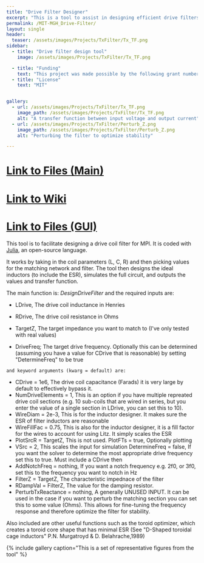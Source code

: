 ```yaml
---
title: "Drive Filter Designer"
excerpt: "This is a tool to assist in designing efficient drive filters "
permalink: /MIT-MGH_Drive-Filter/
layout: single
header:
  teaser: /assets/images/Projects/TxFilter/Tx_TF.png
sidebar:
  - title: "Drive filter design tool"
    image: /assets/images/Projects/TxFilter/Tx_TF.png

  - title: "Funding"
    text: "This project was made possible by the following grant numbers: NIBIB U01EB025121 NIMH R24106053 and NSF GRFP 1122374"
  - title: "License"
    text: "MIT"


gallery:
  - url: /assets/images/Projects/TxFilter/Tx_TF.png
    image_path: /assets/images/Projects/TxFilter/Tx_TF.png
    alt: "A transfer function between input voltage and output current"
  - url: /assets/images/Projects/TxFilter/Perturb_Z.png
    image_path: /assets/images/Projects/TxFilter/Perturb_Z.png
    alt: "Perturbing the filter to optimize stability"

---
```


# [Link to Files (Main)](https://github.com/EliMattingly22/DesignDriveCoilFilt.jl)
# [Link to Wiki](https://github.com/EliMattingly22/DesignDriveCoilFilt.jl/wiki)

# [Link to Files (GUI)](https://github.com/EliMattingly22/DesignDriveCoilFiltGUI.jl)



This tool is to facilitate designing a drive coil filter for MPI. It is coded with [Julia](https://julialang.org/), an open-source language.

It works by taking in the coil parameters (L, C, R) and then picking values for the matching network and filter. The tool then designs the ideal inductors (to include the ESR), simulates the full circuit, and outputs the values and transfer function.

The main function is: *DesignDriveFilter* and the required inputs are:

   * LDrive, The drive coil inductance in Henries

   * RDrive, The drive coil resistance in Ohms
   * TargetZ, The target impedance you want to match to (I've only tested with real values)
   * DriveFreq; The target drive frequency. Optionally this can be determined (assuming you have a value for CDrive that is reasonable) by setting "DetermineFreq" to be true

    and keyword arguments (kwarg = default) are:

   *  CDrive = 1e6, The drive coil capacitance (Farads) it is very large by default to effectively bypass it.
   *  NumDriveElements = 1, This is an option if you have multiple repreated drive coil sections (e.g. 10 sub-coils that are wired in series, but you enter the value of a single section in LDrive, you can set this to 10).
   *  WireDiam = 2e-3, This is for the inductor designer. It makes sure the ESR of filter inductors are reasonable
   *  WireFillFac = 0.75, This is also for the inductor designer, it is a fill factor for the wires to account for using Litz. It simply scales the ESR
   *  PlotSrcR = TargetZ, This is not used. 
    PlotFTs = true, Optionally plotting
   *  VSrc = 2, This scales the input for simulation
    DetermineFreq = false, If you want the solver to determine the most appropriate drive frequency set this to true. Must include a CDrive then
   *  AddNotchFreq = nothing, If you want a notch frequency e.g. 2f0, or 3f0, set this to the frequency you want to notch in Hz
   *  FilterZ = TargetZ, The characteristic impednace of the filter
   *  RDampVal = FilterZ, The value for the damping resistor. 
   *  PerturbTxReactance = nothing, A generally UNUSED INPUT. It can be used in the case if you want to perturb the matching section you can set this to some value (Ohms). This allows for fine-tuning the frequency response and therefore optimize the filter for stability. 

Also included are other useful functions such as the toroid optimizer, which creates a toroid core shape that has minimal ESR (See "D-Shaped toroidal cage inductors" P.N. Murgatroyd & D. Belahrache,1989)



{% include gallery caption="This is a set of representative figures from the tool" %}
